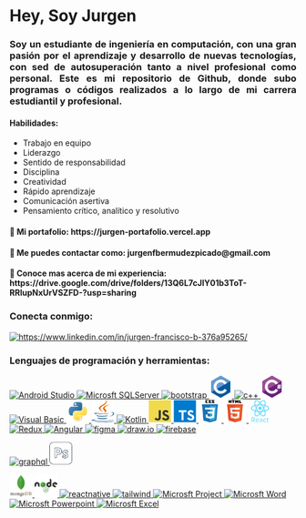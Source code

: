 <h1 align="justify">Hey, Soy Jurgen</h1>
<h3 align="justify">Soy un estudiante de ingeniería en computación, con una gran pasión por el aprendizaje y desarrollo de nuevas tecnologías, con sed de autosuperación tanto a nivel profesional como personal. Este es mi repositorio de Github, donde subo programas o códigos realizados a lo largo de mi carrera estudiantil y profesional.</h3>

<h4>Habilidades:</h4>
<ul>
    <li>
        Trabajo en equipo
    </li>
    <li>
        Liderazgo
    </li>
     <li>
       Sentido de responsabilidad
    </li>
     <li>
       Disciplina
    </li>
     <li>
       Creatividad
    </li>
    <li>
       Rápido aprendizaje
    </li>
    <li>
       Comunicación asertiva
    </li>
    <li>
       Pensamiento crítico, analítico y resolutivo
    </li>
</ul>

<h4>💼 Mi portafolio: https://jurgen-portafolio.vercel.app</h4>

<h4>📩 Me puedes contactar como: jurgenfbermudezpicado@gmail.com</h4>

<h4>🔗 Conoce mas acerca de mi experiencia: https://drive.google.com/drive/folders/13Q6L7cJlY01b3ToT-RRlupNxUrVSZFD-?usp=sharing</h4>

<h3 align="left">Conecta conmigo:</h3>
<p align="left">
<a href="https://www.linkedin.com/in/jurgen-francisco-b-376a95265/" target="blank">
<img align="center" src="https://raw.githubusercontent.com/rahuldkjain/github-profile-readme-generator/master/src/images/icons/Social/linked-in-alt.svg" alt="https://www.linkedin.com/in/jurgen-francisco-b-376a95265/" height="30" width="40" />
</a>
</p>

<h3 align="left">Lenguajes de programación y herramientas:</h3>
<p align="left">
 <a href="https://developer.android.com/studio?hl=es-419" target="_blank" rel="noreferrer"> 
 <img src="https://upload.vectorlogo.zone/logos/android_studio/images/bc43bbac-e239-4ae9-829a-9809e57a8bc0.svg" alt="Android Studio" width="40" height="40"/> 
 </a> 
 <a href="https://www.microsoft.com/es-es/sql-server/sql-server-downloads" target="_blank" rel="noreferrer"> 
 <img src="https://www.svgrepo.com/show/303229/microsoft-sql-server-logo.svg" alt="Microsft SQLServer" width="40" height="40"/> 
 </a> 
 <a href="https://getbootstrap.com" target="_blank" rel="noreferrer"> 
 <img src="https://upload.vectorlogo.zone/logos/getbootstrap/images/987f8f6c-263a-47b1-a85d-853cfca215d9.svg" alt="bootstrap" width="40" height="40"/> 
 </a> 
 <a href="https://www.cprogramming.com/" target="_blank" rel="noreferrer"> 
 <img src="https://raw.githubusercontent.com/devicons/devicon/master/icons/c/c-original.svg" alt="c" width="40" height="40"/> 
 </a> 
 <a href="https://es.wikipedia.org/wiki/C%2B%2B" target="_blank" rel="noreferrer"> 
 <img src="https://github.com/loganmarchione/homelab-svg-assets/blob/main/assets/cplusplus.svg" alt="c++" width="40" height="40"/> 
 </a> 
 <a href="https://www.w3schools.com/cs/" target="_blank" rel="noreferrer"> 
 <img src="https://raw.githubusercontent.com/devicons/devicon/master/icons/csharp/csharp-original.svg" alt="csharp" width="40" height="40"/> 
 </a>
  <a href="https://learn.microsoft.com/es-es/dotnet/visual-basic/" target="_blank" rel="noreferrer"> 
 <img src="https://upload.wikimedia.org/wikipedia/commons/thumb/4/40/VB.NET_Logo.svg/512px-VB.NET_Logo.svg.png?20210603083010" alt="Visual Basic" width="40" height="40"> 
 </a>
 <a href="https://www.python.org" target="_blank" rel="noreferrer"> 
<img src="https://raw.githubusercontent.com/devicons/devicon/master/icons/python/python-original.svg" alt="python" width="40" height="40"/> 
</a> 
<a href="https://www.java.com/es/" target="_blank" rel="noreferrer"> 
<img src="https://github.com/gilbarbara/logos/blob/main/logos/java.svg" alt="Java" width="40" height="40"/> 
</a> 
<a href="https://kotlinlang.org/" target="_blank" rel="noreferrer"> 
<img src="https://github.com/gilbarbara/logos/blob/main/logos/kotlin-icon.svg" alt="Kotlin" width="40" height="40"/> 
</a> 
 <a href="https://developer.mozilla.org/en-US/docs/Web/JavaScript" target="_blank" rel="noreferrer"> 
 <img src="https://raw.githubusercontent.com/devicons/devicon/master/icons/javascript/javascript-original.svg" alt="javascript" width="40" height="40"/> 
 </a> 
 <a href="https://www.typescriptlang.org/" target="_blank" rel="noreferrer"> 
<img src="https://raw.githubusercontent.com/devicons/devicon/master/icons/typescript/typescript-original.svg" alt="typescript" width="40" height="40"/> 
</a>
 <a href="https://www.w3schools.com/css/" target="_blank" rel="noreferrer"> 
 <img src="https://raw.githubusercontent.com/devicons/devicon/master/icons/css3/css3-original-wordmark.svg" alt="css3" width="40" height="40"/> 
 </a> 
  <a href="https://www.w3.org/html/" target="_blank" rel="noreferrer"> 
 <img src="https://raw.githubusercontent.com/devicons/devicon/master/icons/html5/html5-original-wordmark.svg" alt="html5" width="40" height="40"/> 
 </a> 
 <a href="https://reactjs.org/" target="_blank" rel="noreferrer"> 
<img src="https://raw.githubusercontent.com/devicons/devicon/master/icons/react/react-original-wordmark.svg" alt="react" width="40" height="40"/> 
</a> 
<a href="https://redux-toolkit.js.org/" target="_blank" rel="noreferrer"> 
<img src="https://github.com/gilbarbara/logos/blob/main/logos/redux.svg" alt="Redux" width="40" height="40"/> 
</a> 
<a href="https://angular.dev/" target="_blank" rel="noreferrer"> 
<img src="https://github.com/gilbarbara/logos/blob/main/logos/angular-icon.svg" alt="Angular" width="40" height="40"/> 
</a>
 <a href="https://www.figma.com/" target="_blank" rel="noreferrer"> 
 <img src="https://www.vectorlogo.zone/logos/figma/figma-icon.svg" alt="figma" width="40" height="40"/> 
 </a> 
<a href="https://app.diagrams.net/" target="_blank" rel="noreferrer"> 
 <img src="https://upload.vectorlogo.zone/logos/drawio/images/6fe38e50-405d-4a17-aae8-bce2e377bca8.svg" alt="draw.io" width="40" height="40"/> 
 </a>
 <a href="https://firebase.google.com/" target="_blank" rel="noreferrer"> 
 <img src="https://www.vectorlogo.zone/logos/firebase/firebase-icon.svg" alt="firebase" width="40" height="40"/> 
 </a> 

 <a href="https://dotnet.microsoft.com/es-es/apps/aspnet" target="_blank" rel="noreferrer"> <img src="https://upload.wikimedia.org/wikipedia/commons/thumb/e/ee/.NET_Core_Logo.svg/2048px-.NET_Core_Logo.svg.png" alt="graphql" width="40" height="40"/> 
 </a>
<a href="https://www.photoshop.com/en" target="_blank" rel="noreferrer"> 
<img src="https://raw.githubusercontent.com/devicons/devicon/master/icons/photoshop/photoshop-line.svg" alt="photoshop" width="40" height="40"/> 
</a> 

 <a href="https://www.mongodb.com/" target="_blank" rel="noreferrer">
<img src="https://raw.githubusercontent.com/devicons/devicon/master/icons/mongodb/mongodb-original-wordmark.svg" alt="mongodb" width="40" height="40"/> 
</a> 
<a href="https://nodejs.org" target="_blank" rel="noreferrer"> 
<img src="https://raw.githubusercontent.com/devicons/devicon/master/icons/nodejs/nodejs-original-wordmark.svg" alt="nodejs" width="40" height="40"/> 
</a> 



<a href="https://reactnative.dev/" target="_blank" rel="noreferrer"> 
<img src="https://reactnative.dev/img/header_logo.svg" alt="reactnative" width="40" height="40"/> 
</a> 
<a href="https://tailwindcss.com/" target="_blank" rel="noreferrer"> 
<img src="https://www.vectorlogo.zone/logos/tailwindcss/tailwindcss-icon.svg" alt="tailwind" width="40" height="40"/> 
</a> 

<a href="https://www.microsoft.com/es-es/microsoft-365/project/project-management-software" target="_blank" rel="noreferrer"> 
 <img src="https://static.wikia.nocookie.net/logopedia/images/9/98/Microsoft_Project_%282019%E2%80%93present%29.svg" alt="Microsft Project" width="40" height="40"/> 
 </a>

 <a href="https://www.microsoft.com/es-es/microsoft-365/word" target="_blank" rel="noreferrer"> 
 <img src="https://vectorwiki.com/images/Qwfvh__microsoft-word.svg" alt="Microsft Word" width="40" height="40"/> 
 </a>  
 <a href="https://www.microsoft.com/es-es/microsoft-365/powerpoint" target="_blank" rel="noreferrer"> 
 <img src="https://brandeps.com/logo-download/M/Microsoft-Powerpoint-logo-vector-02.svg" alt="Microsft Powerpoint" width="40" height="40"/> 
 </a>  
 <a href="https://www.microsoft.com/es-es/microsoft-365/excel" target="_blank" rel="noreferrer"> 
 <img src="https://static.wikia.nocookie.net/logopedia/images/7/7f/Microsoft_Office_Excel_%282018%E2%80%93present%29.svg/revision/latest?cb=20190927105356" alt="Microsft Excel" width="40" height="40"/> 
 </a>  
</p>
